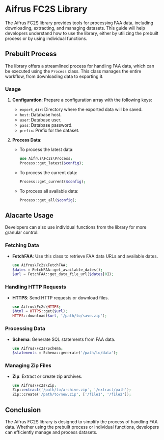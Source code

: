# Aifrus FC2S Library

The Aifrus FC2S library provides tools for processing FAA data, including downloading, extracting, and managing datasets. This guide will help developers understand how to use the library, either by utilizing the prebuilt process or by using individual functions.

## Prebuilt Process

The library offers a streamlined process for handling FAA data, which can be executed using the `Process` class. This class manages the entire workflow, from downloading data to exporting it.

### Usage

1. **Configuration**: Prepare a configuration array with the following keys:
   - `export_dir`: Directory where the exported data will be saved.
   - `host`: Database host.
   - `user`: Database user.
   - `pass`: Database password.
   - `prefix`: Prefix for the dataset.

2. **Process Data**:
   - To process the latest data:
     ```php
     use Aifrus\Fc2s\Process;
     Process::get_latest($config);
     ```
   - To process the current data:
     ```php
     Process::get_current($config);
     ```
   - To process all available data:
     ```php
     Process::get_all($config);
     ```

## Alacarte Usage

Developers can also use individual functions from the library for more granular control.

### Fetching Data

- **FetchFAA**: Use this class to retrieve FAA data URLs and available dates.
  ```php
  use Aifrus\Fc2s\FetchFAA;
  $dates = FetchFAA::get_available_dates();
  $url = FetchFAA::get_data_file_url($dates[0]);
  ```

### Handling HTTP Requests

- **HTTPS**: Send HTTP requests or download files.
  ```php
  use Aifrus\Fc2s\HTTPS;
  $html = HTTPS::get($url);
  HTTPS::download($url, '/path/to/save.zip');
  ```

### Processing Data

- **Schema**: Generate SQL statements from FAA data.
  ```php
  use Aifrus\Fc2s\Schema;
  $statements = Schema::generate('/path/to/data');
  ```

### Managing Zip Files

- **Zip**: Extract or create zip archives.
  ```php
  use Aifrus\Fc2s\Zip;
  Zip::extract('/path/to/archive.zip', '/extract/path');
  Zip::create('/path/to/new.zip', ['/file1', '/file2']);
  ```

## Conclusion

The Aifrus FC2S library is designed to simplify the process of handling FAA data. Whether using the prebuilt process or individual functions, developers can efficiently manage and process datasets.